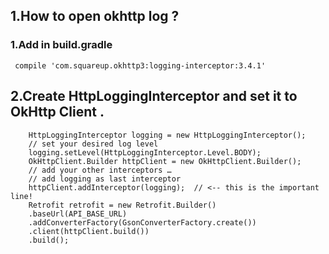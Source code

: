 ## 1.How to open okhttp log ?

### 1.Add in build.gradle
     compile 'com.squareup.okhttp3:logging-interceptor:3.4.1'
## 2.Create HttpLoggingInterceptor and set it to OkHttp Client .
        HttpLoggingInterceptor logging = new HttpLoggingInterceptor();  
        // set your desired log level
        logging.setLevel(HttpLoggingInterceptor.Level.BODY);
        OkHttpClient.Builder httpClient = new OkHttpClient.Builder();   
        // add your other interceptors …
        // add logging as last interceptor
        httpClient.addInterceptor(logging);  // <-- this is the important line!
        Retrofit retrofit = new Retrofit.Builder()  
        .baseUrl(API_BASE_URL)
        .addConverterFactory(GsonConverterFactory.create())
        .client(httpClient.build())
        .build();